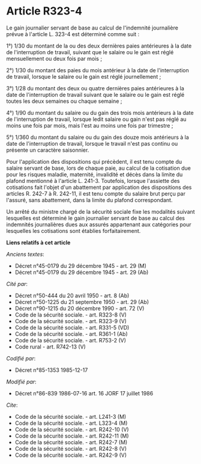 # Article R323-4

Le gain journalier servant de base au calcul de l'indemnité journalière prévue à l'article L. 323-4 est déterminé comme
suit   : 

1°) 1/30 du montant de la ou des deux dernières paies antérieures à la date de l'interruption de travail, suivant que le
salaire ou le gain est réglé mensuellement ou deux fois par mois ; 

2°) 1/30 du montant des paies du mois antérieur à la date de l'interruption de travail, lorsque le salaire ou le gain est
réglé journellement ; 

3°) 1/28 du montant des deux ou quatre dernières paies antérieures à la date de l'interruption de travail suivant que le
salaire ou le gain est réglé toutes les deux semaines ou chaque semaine ; 

4°) 1/90 du montant du salaire ou du gain des trois mois antérieurs à la date de l'interruption de travail, lorsque ledit
salaire ou gain n'est pas réglé au moins une fois par mois, mais l'est au moins une fois par trimestre ; 

5°) 1/360 du montant du salaire ou du gain des douze mois antérieurs à la date de l'interruption de travail, lorsque le
travail n'est pas continu ou présente un caractère saisonnier. 

Pour l'application des dispositions qui précèdent, il est tenu compte du salaire servant de base, lors de chaque paie, au
calcul de la cotisation due pour les risques maladie, maternité, invalidité et décès dans la limite du plafond mentionné à
l'article L. 241-3. Toutefois, lorsque l'assiette des cotisations fait l'objet d'un abattement par application des
dispositions des articles R. 242-7 à R. 242-11, il est tenu compte du salaire brut perçu par l'assuré, sans abattement, dans
la limite du plafond correspondant. 

Un arrêté du ministre chargé de la sécurité sociale fixe les modalités suivant lesquelles est déterminé le gain journalier
servant de base au calcul des indemnités journalières dues aux assurés appartenant aux catégories pour lesquelles les
cotisations sont établies forfaitairement.

**Liens relatifs à cet article**

_Anciens textes_:

  - Décret n°45-0179 du 29 décembre 1945 - art. 29 (M)
  - Décret n°45-0179 du 29 décembre 1945 - art. 29 (Ab)

_Cité par_:

  - Décret n°50-444 du 20 avril 1950 - art. 8 (Ab)
  - Décret n°50-1225 du 21 septembre 1950 - art. 29 (Ab)
  - Décret n°90-1215 du 20 décembre 1990 - art. 72 (V)
  - Code de la sécurité sociale. - art. R323-8 (V)
  - Code de la sécurité sociale. - art. R323-9 (V)
  - Code de la sécurité sociale. - art. R331-5 (VD)
  - Code de la sécurité sociale. - art. R361-1 (Ab)
  - Code de la sécurité sociale. - art. R753-2 (V)
  - Code rural - art. R742-13 (V)

_Codifié par_:

  - Décret n°85-1353 1985-12-17

_Modifié par_:

  - Décret n°86-839 1986-07-16 art. 16 JORF 17 juillet 1986

_Cite_:

  - Code de la sécurité sociale. - art. L241-3 (M)
  - Code de la sécurité sociale. - art. L323-4 (M)
  - Code de la sécurité sociale. - art. R242-10 (V)
  - Code de la sécurité sociale. - art. R242-11 (M)
  - Code de la sécurité sociale. - art. R242-7 (M)
  - Code de la sécurité sociale. - art. R242-8 (V)
  - Code de la sécurité sociale. - art. R242-9 (V)
